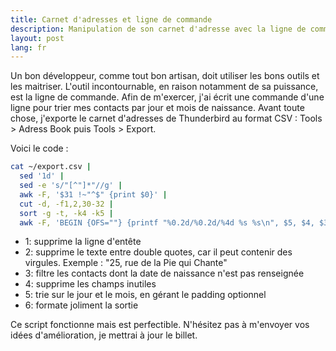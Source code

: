 ```yaml
---
title: Carnet d'adresses et ligne de commande
description: Manipulation de son carnet d'adresse avec la ligne de commande
layout: post
lang: fr
---
```

Un bon développeur, comme tout bon artisan, doit utiliser les bons outils et les maitriser. L'outil
incontournable, en raison notamment de sa puissance, est la ligne de commande. Afin de m'exercer,
j'ai écrit une commande d'une ligne pour trier mes contacts par jour et mois de naissance. Avant
toute chose, j'exporte le carnet d'adresses de Thunderbird au format CSV : Tools > Adress Book
puis Tools > Export.

Voici le code :

```sh
cat ~/export.csv | 
  sed '1d' | 
  sed -e 's/"[^"]*"//g' | 
  awk -F, '$31 !~"^$" {print $0}' | 
  cut -d, -f1,2,30-32 | 
  sort -g -t, -k4 -k5 | 
  awk -F, 'BEGIN {OFS=""} {printf "%0.2d/%0.2d/%4d %s %s\n", $5, $4, $3, $1, $2}'
```

-   1: supprime la ligne d'entête
-   2: supprime le texte entre double quotes, car il peut contenir des virgules. Exemple : "25, rue
    de la Pie qui Chante"
-   3: filtre les contacts dont la date de naissance n'est pas renseignée
-   4: supprime les champs inutiles
-   5: trie sur le jour et le mois, en gérant le padding optionnel
-   6: formate joliment la sortie

Ce script fonctionne mais est perfectible. N'hésitez pas à m'envoyer vos idées d'amélioration, je
mettrai à jour le billet.
